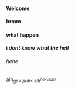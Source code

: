 #### Welcome
#### **hrmm**
#### __what happen__
**i _dont_ know**
***what the hell***
###### hehe
aih<sub>go<\sub>
aih<sup>no<\sup>
